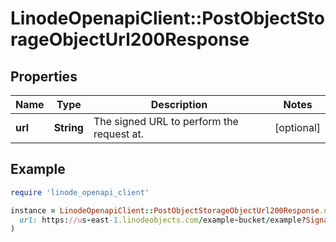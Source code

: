 # LinodeOpenapiClient::PostObjectStorageObjectUrl200Response

## Properties

| Name | Type | Description | Notes |
| ---- | ---- | ----------- | ----- |
| **url** | **String** | The signed URL to perform the request at. | [optional] |

## Example

```ruby
require 'linode_openapi_client'

instance = LinodeOpenapiClient::PostObjectStorageObjectUrl200Response.new(
  url: https://us-east-1.linodeobjects.com/example-bucket/example?Signature&#x3D;qr98TEucCntPgEG%2BsZQGDsJg93c%3D&amp;Expires&#x3D;1567609905&amp;AWSAccessKeyId&#x3D;G4YAF81XWY61DQM94SE0
)
```

